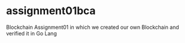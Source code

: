 # assignment01bca
Blockchain Assignment01 in which we created our own Blockchain and verified it in Go Lang

